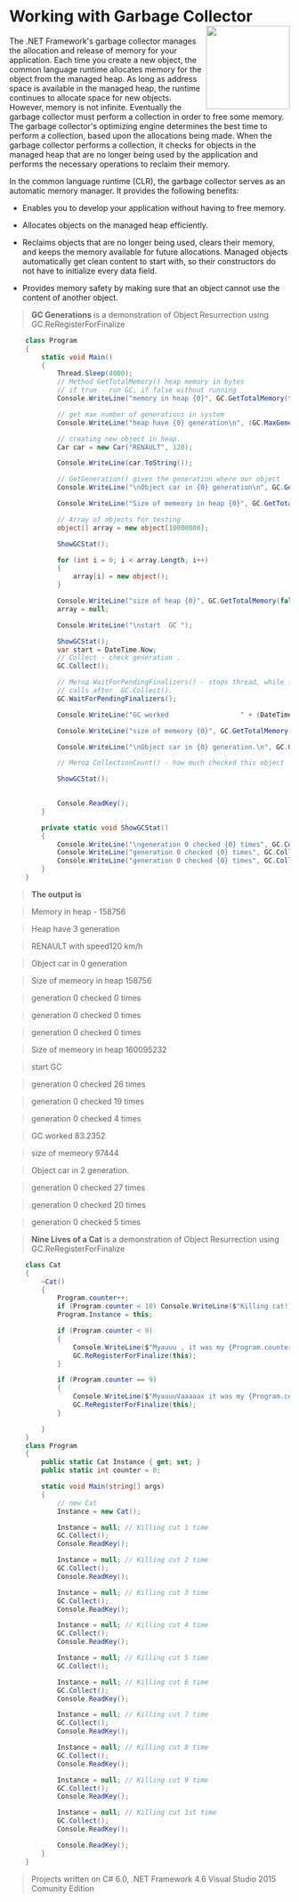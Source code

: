 # Working with Garbage Collector <img src="https://cloud.githubusercontent.com/assets/24522089/21962098/41a510c8-db36-11e6-95ef-eb392a0a1919.png" align="right" width="150px" height="150px" /> 

The .NET Framework's garbage collector manages the allocation and release of memory for your application. Each time you create a new object, the common language runtime allocates memory for the object from the managed heap. As long as address space is available in the managed heap, the runtime continues to allocate space for new objects. However, memory is not infinite. Eventually the garbage collector must perform a collection in order to free some memory. The garbage collector's optimizing engine determines the best time to perform a collection, based upon the allocations being made. When the garbage collector performs a collection, it checks for objects in the managed heap that are no longer being used by the application and performs the necessary operations to reclaim their memory.

In the common language runtime (CLR), the garbage collector serves as an automatic memory manager. It provides the following benefits:

* Enables you to develop your application without having to free memory.

* Allocates objects on the managed heap efficiently.

* Reclaims objects that are no longer being used, clears their memory, and keeps the memory available for future allocations. Managed objects automatically get clean content to start with, so their constructors do not have to initialize every data field.

* Provides memory safety by making sure that an object cannot use the content of another object.


> **GC Generations** is a demonstration of Object Resurrection using GC.ReRegisterForFinalize

```c#
    class Program
    {
        static void Main()
        {
            Thread.Sleep(4000);
            // Method GetTotalMemory() heap memory in bytes
            // if true - run GC, if false without running
            Console.WriteLine("memory in heap {0}", GC.GetTotalMemory(false));

            // get max number of generations in system
            Console.WriteLine("heap have {0} generation\n", (GC.MaxGeneration + 1));

            // creating new object in heap.
            Car car = new Car("RENAULT", 120);

            Console.WriteLine(car.ToString());

            // GetGeneration() gives the generation where our object
            Console.WriteLine("\nObject car in {0} generation\n", GC.GetGeneration(car));

            Console.WriteLine("Size of memeory in heap {0}", GC.GetTotalMemory(false));

            // Array of objects for testing
            object[] array = new object[10000000];

            ShowGCStat();

            for (int i = 0; i < array.Length; i++)
            {
                array[i] = new object();
            }

            Console.WriteLine("size of heap {0}", GC.GetTotalMemory(false));
            array = null;

            Console.WriteLine("\nstart  GC ");

            ShowGCStat();
            var start = DateTime.Now;
            // Collect - check generation .            
            GC.Collect();

            // Метод WaitForPendingFinalizers() - stops thread, while finilaser will work
            // calls after  GC.Collect().
            GC.WaitForPendingFinalizers();

            Console.WriteLine("GC worked                  " + (DateTime.Now - start).TotalMilliseconds + "\n");

            Console.WriteLine("size of memeory {0}", GC.GetTotalMemory(false));

            Console.WriteLine("\nObject car in {0} generation.\n", GC.GetGeneration(car));

            // Метод CollectionCount() - how much checked this object

            ShowGCStat();

            
            Console.ReadKey();
        }

        private static void ShowGCStat()
        {
            Console.WriteLine("\ngeneration 0 checked {0} times", GC.CollectionCount(0));
            Console.WriteLine("generation 0 checked {0} times", GC.CollectionCount(1));
            Console.WriteLine("generation 0 checked {0} times", GC.CollectionCount(2));
        }
    }
```

> **The output is**

> Memory in heap - 158756

>Heap have 3 generation

>RENAULT with speed120 km/h

>Object car in 0 generation

>Size of memeory in heap 158756

>generation 0 checked 0 times

>generation 0 checked 0 times

>generation 0 checked 0 times

>Size of memeory in heap 160095232

>start  GC

>generation 0 checked 26 times

>generation 0 checked 19 times

>generation 0 checked 4 times

>GC worked                  83.2352

>size of memeory 97444

>Object car in 2 generation.


>generation 0 checked 27 times

>generation 0 checked 20 times

>generation 0 checked 5 times


> **Nine Lives of a Cat** is a demonstration of Object Resurrection using GC.ReRegisterForFinalize

```c#
    class Cat
    {
        ~Cat()
        {
            Program.counter++;
            if (Program.counter < 10) Console.WriteLine($"Killing cat!!!");
            Program.Instance = this;

            if (Program.counter < 9)
            {
                Console.WriteLine($"Myauuu , it was my {Program.counter} live");
                GC.ReRegisterForFinalize(this);
            }

            if (Program.counter == 9)
            {
                Console.WriteLine($"MyauuuVaaaaax it was my {Program.counter} live, You Killed Me Completely ");
                GC.ReRegisterForFinalize(this);
            }

        }
    }
    class Program
    {
        public static Cat Instance { get; set; }
        public static int counter = 0;

        static void Main(string[] args)
        {
            // new Cat
            Instance = new Cat();

            Instance = null; // Killing cut 1 time
            GC.Collect();
            Console.ReadKey();

            Instance = null; // Killing cut 2 time
            GC.Collect();
            Console.ReadKey();

            Instance = null; // Killing cut 3 time
            GC.Collect();
            Console.ReadKey();

            Instance = null; // Killing cut 4 time
            GC.Collect();
            Console.ReadKey();

            Instance = null; // Killing cut 5 time
            GC.Collect();

            Instance = null; // Killing cut 6 time
            GC.Collect();
            Console.ReadKey();

            Instance = null; // Killing cut 7 time
            GC.Collect();
            Console.ReadKey();

            Instance = null; // Killing cut 8 time
            GC.Collect();
            Console.ReadKey();

            Instance = null; // Killing cut 9 time
            GC.Collect();
            Console.ReadKey();

            Instance = null; // Killing cut 1st time
            GC.Collect();
            Console.ReadKey();

            Console.ReadKey();
        }
    }
```

> Projects written on C# 6.0, .NET Framework 4.6 Visual Studio 2015 Comunity Edition
